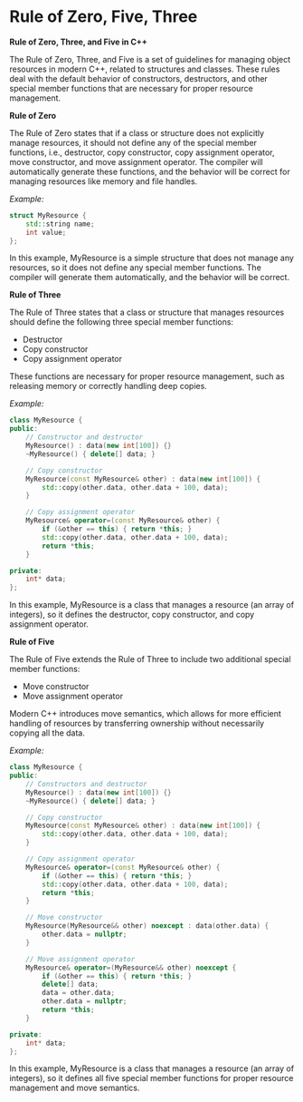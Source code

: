 # Rule of Zero, Five, Three

**Rule of Zero, Three, and Five in C++**

The Rule of Zero, Three, and Five is a set of guidelines for managing object resources in modern C++, related to structures and classes. These rules deal with the default behavior of constructors, destructors, and other special member functions that are necessary for proper resource management.

**Rule of Zero**

The Rule of Zero states that if a class or structure does not explicitly manage resources, it should not define any of the special member functions, i.e., destructor, copy constructor, copy assignment operator, move constructor, and move assignment operator. The compiler will automatically generate these functions, and the behavior will be correct for managing resources like memory and file handles.

*Example:*

```cpp
struct MyResource {
    std::string name;
    int value;
};
```

In this example, MyResource is a simple structure that does not manage any resources, so it does not define any special member functions. The compiler will generate them automatically, and the behavior will be correct.

**Rule of Three**

The Rule of Three states that a class or structure that manages resources should define the following three special member functions:

- Destructor
- Copy constructor
- Copy assignment operator

These functions are necessary for proper resource management, such as releasing memory or correctly handling deep copies.

*Example:*

```cpp
class MyResource {
public:
    // Constructor and destructor
    MyResource() : data(new int[100]) {} 
    ~MyResource() { delete[] data; } 

    // Copy constructor
    MyResource(const MyResource& other) : data(new int[100]) {
        std::copy(other.data, other.data + 100, data);
    }

    // Copy assignment operator
    MyResource& operator=(const MyResource& other) {
        if (&other == this) { return *this; }
        std::copy(other.data, other.data + 100, data);
        return *this;
    }

private:
    int* data;
};
```

In this example, MyResource is a class that manages a resource (an array of integers), so it defines the destructor, copy constructor, and copy assignment operator.

**Rule of Five**

The Rule of Five extends the Rule of Three to include two additional special member functions:

- Move constructor
- Move assignment operator

Modern C++ introduces move semantics, which allows for more efficient handling of resources by transferring ownership without necessarily copying all the data.

*Example:*

```cpp
class MyResource {
public:
    // Constructors and destructor
    MyResource() : data(new int[100]) {}
    ~MyResource() { delete[] data; }

    // Copy constructor
    MyResource(const MyResource& other) : data(new int[100]) {
        std::copy(other.data, other.data + 100, data);
    }

    // Copy assignment operator
    MyResource& operator=(const MyResource& other) {
        if (&other == this) { return *this; }
        std::copy(other.data, other.data + 100, data);
        return *this;
    }

    // Move constructor
    MyResource(MyResource&& other) noexcept : data(other.data) {
        other.data = nullptr;
    }

    // Move assignment operator
    MyResource& operator=(MyResource&& other) noexcept {
        if (&other == this) { return *this; }
        delete[] data;
        data = other.data;
        other.data = nullptr;
        return *this;
    }

private:
    int* data;
};
```

In this example, MyResource is a class that manages a resource (an array of integers), so it defines all five special member functions for proper resource management and move semantics.